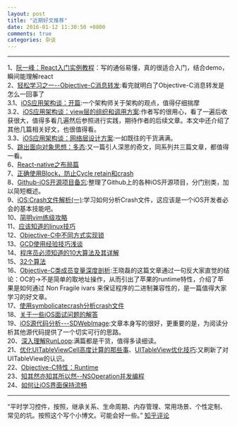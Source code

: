 ```yaml
---
layout: post
title: "近期好文推荐"
date: 2016-01-12 11:30:50 +0800
comments: true  
categories: 杂谈
---
```

---
1、[阮一峰：React入门实例教程](http://www.ruanyifeng.com/blog/2015/03/react.html)：写的通俗易懂，真的很适合入门，结合demo，瞬间能理解react  
2、[轻松学习之一--Objective-C消息转发](http://www.jianshu.com/p/1bde36ad9938):看完就明白了Objective-C消息转发是怎么一回事了  
3.1、[iOS应用架构谈：开篇](http://casatwy.com/iosying-yong-jia-gou-tan-kai-pian.html):一个架构师关于架构的观点，值得仔细揣摩  
3.2、[iOS应用架构谈：view层的组织和调用方案](http://casatwy.com/iosying-yong-jia-gou-tan-viewceng-de-zu-zhi-he-diao-yong-fang-an.html):作者写的很用心，看了一遍后收获很大，值得多看几遍然后参照进行实践，期待作者的后续文章。本文中还介绍了其他几篇相关好文，也很值得看。  
3.3、[iOS应用架构谈：网络层设计方案](http://casatwy.com/iosying-yong-jia-gou-tan-wang-luo-ceng-she-ji-fang-an.html):一如既往的干货满满。    
5、[跳出面向对象思想：多态](http://casatwy.com/tiao-chu-mian-xiang-dui-xiang-si-xiang-er-duo-tai.html):又一篇引人深思的奇文，同系列共三篇文章，都值得一看。  
6、[React-native之布局篇](https://github.com/tmallfe/tmallfe.github.io/issues/19)  
7、[正确使用Block，防止Cycle retain和crash](http://tanqisen.github.io/blog/2013/04/19/gcd-block-cycle-retain/)  
8、[Github-iOS开源项目备忘](http://github.ibireme.com/github/list/ios/#):整理了Github上的各种iOS开源项目，分门别类，加以简短概述。  
9、[iOS:Crash文件解析(一)](http://www.cnblogs.com/smileEvday/p/Crash1.html):学习如何分析Crash文件，这应该是一个iOS开发者必会的基本技能吧。  
10、[简明vim练级攻略](http://mp.weixin.qq.com/s?__biz=MjM5OTMxMzA4NQ==&mid=209275637&idx=2&sn=1b6e279e33a0e161ac94458808497eb2#rd)  
11、[应该知道的linux技巧](http://mp.weixin.qq.com/s?__biz=MjM5OTMxMzA4NQ==&mid=211813036&idx=2&sn=d41f2d6bb5af2b8646c7f6a78eb18318#rd)  
12、[Objective-C中不同方式实现锁](http://www.tanhao.me/pieces/643.html/)  
13、[GCD使用经验技巧浅谈](http://mp.weixin.qq.com/s?__biz=MjM5OTM0MzIwMQ==&mid=206035231&idx=5&sn=d31ab1f6c3577d8727054f52c8f66c4d#rd)  
14、[程序员必须知道的10大算法及其详解](http://mp.weixin.qq.com/s?__biz=MjM5OTM0MzIwMQ==&mid=206285714&idx=1&sn=7776a36992025c49b9d0173d444f7ce6#rd)  
15、[32个算法](http://mp.weixin.qq.com/s?__biz=MjM5OTM0MzIwMQ==&mid=206186721&idx=3&sn=31bda96beee96e4c76818ed96a1ecb72#rd)  
16、[Objective-C类成员变量深度剖析](http://mp.weixin.qq.com/s?__biz=MjM5NTIyNTUyMQ==&mid=206233994&idx=1&sn=1d3379abb1cec9306d40efc38910434e#rd):王晓磊的这篇文章通过一句反大家直觉的结论：OC的->不是简单的取地址操作，从而引出了苹果的runtime特性，介绍了苹果是如何通过 Non Fragile ivars 来保证程序的二进制兼容性的，是一篇值得大家学习的好文章。  
17、[使用symbolicatecrash分析crash文件](http://blog.csdn.net/u012703795/article/details/44806487)  
18、[关于一些iOS面试问题的解答](http://deltax.me/guan-yu-xie-ios-wen-ti-de-jie-da/)  
19、[iOS源代码分析---SDWebImage](http://deltax.me/ios-yuan-dai-ma-jie-xi-sdwebimage/):文章本身写的很好，更重要的是，为阅读分析其他源代码提供了一个切实可行的思路。    
20、[深入理解RunLoop](http://www.cocoachina.com/ios/20150601/11970.html#rd):满篇都是干货，值得多读细读。  
21、[优化UITableViewCell高度计算的那些事](http://blog.sunnyxx.com/2015/05/17/cell-height-calculation/)、[UITableView优化技巧](http://mp.weixin.qq.com/s?__biz=MjM5OTM0MzIwMQ==&mid=207223968&idx=1&sn=dbc82adf7e4891c9a94fb18e5b6973ee&scene=5#rd):又刷新了对UITableView的认识。    
22、[Objective-C特性：Runtime](http://mp.weixin.qq.com/s?__biz=MjM5OTM0MzIwMQ==&mid=208901553&idx=5&sn=0aeb4d0f21dec6bef3b540becd0c9683#rd)  
23、[知其然亦知其所以然--NSOperation并发编程](http://mp.weixin.qq.com/s?__biz=MjM5OTM0MzIwMQ==&mid=401333885&idx=3&sn=831a1289e0d2069d4326198c8a677818&scene=0#wechat_redirect)  
24、[如何让iOS界面保持流畅](http://mp.weixin.qq.com/s?__biz=MjM5OTM0MzIwMQ==&mid=401307836&idx=1&sn=d4105ac1560bac661d703c1b54ccce5e&scene=0#wechat_redirect)  

---  
“平时学习控件，按照，继承关系、生命周期、内存管理、常用场景、个性定制、常见的坑。按照这个写个小博文。可能会好一些。” [知乎评论](http://www.zhihu.com/question/28997860)